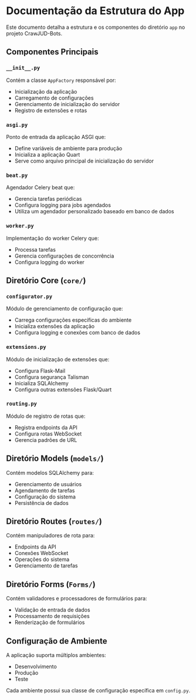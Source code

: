 # Documentação da Estrutura do App

Este documento detalha a estrutura e os componentes do diretório `app` no projeto CrawJUD-Bots.

## Componentes Principais

### `__init__.py`
Contém a classe `AppFactory` responsável por:
- Inicialização da aplicação
- Carregamento de configurações
- Gerenciamento de inicialização do servidor
- Registro de extensões e rotas

### `asgi.py`
Ponto de entrada da aplicação ASGI que:
- Define variáveis de ambiente para produção
- Inicializa a aplicação Quart
- Serve como arquivo principal de inicialização do servidor

### `beat.py`
Agendador Celery beat que:
- Gerencia tarefas periódicas
- Configura logging para jobs agendados
- Utiliza um agendador personalizado baseado em banco de dados

### `worker.py`
Implementação do worker Celery que:
- Processa tarefas
- Gerencia configurações de concorrência
- Configura logging do worker

## Diretório Core (`core/`)

### `configurator.py`
Módulo de gerenciamento de configuração que:
- Carrega configurações específicas do ambiente
- Inicializa extensões da aplicação
- Configura logging e conexões com banco de dados

### `extensions.py`
Módulo de inicialização de extensões que:
- Configura Flask-Mail
- Configura segurança Talisman
- Inicializa SQLAlchemy
- Configura outras extensões Flask/Quart

### `routing.py`
Módulo de registro de rotas que:
- Registra endpoints da API
- Configura rotas WebSocket
- Gerencia padrões de URL

## Diretório Models (`models/`)
Contém modelos SQLAlchemy para:
- Gerenciamento de usuários
- Agendamento de tarefas
- Configuração do sistema
- Persistência de dados

## Diretório Routes (`routes/`)
Contém manipuladores de rota para:
- Endpoints da API
- Conexões WebSocket
- Operações do sistema
- Gerenciamento de tarefas

## Diretório Forms (`Forms/`)
Contém validadores e processadores de formulários para:
- Validação de entrada de dados
- Processamento de requisições
- Renderização de formulários

## Configuração de Ambiente
A aplicação suporta múltiplos ambientes:
- Desenvolvimento
- Produção
- Teste

Cada ambiente possui sua classe de configuração específica em `config.py`.
